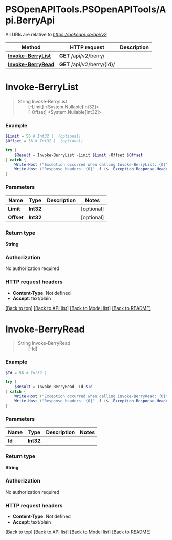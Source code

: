 # PSOpenAPITools.PSOpenAPITools/Api.BerryApi

All URIs are relative to *https://pokeapi.co/api/v2*

Method | HTTP request | Description
------------- | ------------- | -------------
[**Invoke-BerryList**](BerryApi.md#Invoke-BerryList) | **GET** /api/v2/berry/ | 
[**Invoke-BerryRead**](BerryApi.md#Invoke-BerryRead) | **GET** /api/v2/berry/{id}/ | 


<a name="Invoke-BerryList"></a>
# **Invoke-BerryList**
> String Invoke-BerryList<br>
> &nbsp;&nbsp;&nbsp;&nbsp;&nbsp;&nbsp;&nbsp;&nbsp;[-Limit] <System.Nullable[Int32]><br>
> &nbsp;&nbsp;&nbsp;&nbsp;&nbsp;&nbsp;&nbsp;&nbsp;[-Offset] <System.Nullable[Int32]><br>



### Example
```powershell
$Limit = 56 # Int32 |  (optional)
$Offset = 56 # Int32 |  (optional)

try {
    $Result = Invoke-BerryList -Limit $Limit -Offset $Offset
} catch {
    Write-Host ("Exception occurred when calling Invoke-BerryList: {0}" -f ($_.ErrorDetails | ConvertFrom-Json))
    Write-Host ("Response headers: {0}" -f ($_.Exception.Response.Headers | ConvertTo-Json))
}
```

### Parameters

Name | Type | Description  | Notes
------------- | ------------- | ------------- | -------------
 **Limit** | **Int32**|  | [optional] 
 **Offset** | **Int32**|  | [optional] 

### Return type

**String**

### Authorization

No authorization required

### HTTP request headers

 - **Content-Type**: Not defined
 - **Accept**: text/plain

[[Back to top]](#) [[Back to API list]](../README.md#documentation-for-api-endpoints) [[Back to Model list]](../README.md#documentation-for-models) [[Back to README]](../README.md)

<a name="Invoke-BerryRead"></a>
# **Invoke-BerryRead**
> String Invoke-BerryRead<br>
> &nbsp;&nbsp;&nbsp;&nbsp;&nbsp;&nbsp;&nbsp;&nbsp;[-Id] <Int32><br>



### Example
```powershell
$Id = 56 # Int32 | 

try {
    $Result = Invoke-BerryRead -Id $Id
} catch {
    Write-Host ("Exception occurred when calling Invoke-BerryRead: {0}" -f ($_.ErrorDetails | ConvertFrom-Json))
    Write-Host ("Response headers: {0}" -f ($_.Exception.Response.Headers | ConvertTo-Json))
}
```

### Parameters

Name | Type | Description  | Notes
------------- | ------------- | ------------- | -------------
 **Id** | **Int32**|  | 

### Return type

**String**

### Authorization

No authorization required

### HTTP request headers

 - **Content-Type**: Not defined
 - **Accept**: text/plain

[[Back to top]](#) [[Back to API list]](../README.md#documentation-for-api-endpoints) [[Back to Model list]](../README.md#documentation-for-models) [[Back to README]](../README.md)

